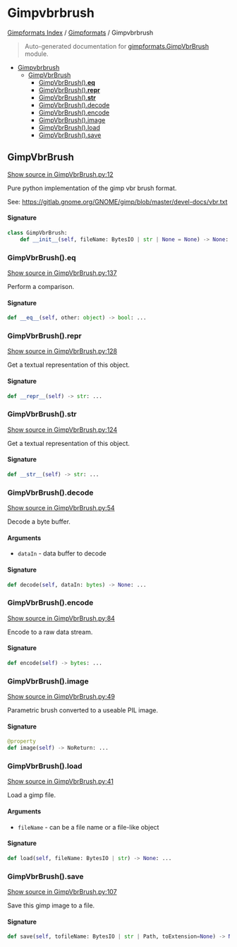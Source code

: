 # Gimpvbrbrush

[Gimpformats Index](../README.md#gimpformats-index) / [Gimpformats](./index.md#gimpformats) / Gimpvbrbrush

> Auto-generated documentation for [gimpformats.GimpVbrBrush](../../../gimpformats/GimpVbrBrush.py) module.

- [Gimpvbrbrush](#gimpvbrbrush)
  - [GimpVbrBrush](#gimpvbrbrush)
    - [GimpVbrBrush().__eq__](#gimpvbrbrush()__eq__)
    - [GimpVbrBrush().__repr__](#gimpvbrbrush()__repr__)
    - [GimpVbrBrush().__str__](#gimpvbrbrush()__str__)
    - [GimpVbrBrush().decode](#gimpvbrbrush()decode)
    - [GimpVbrBrush().encode](#gimpvbrbrush()encode)
    - [GimpVbrBrush().image](#gimpvbrbrush()image)
    - [GimpVbrBrush().load](#gimpvbrbrush()load)
    - [GimpVbrBrush().save](#gimpvbrbrush()save)

## GimpVbrBrush

[Show source in GimpVbrBrush.py:12](../../../gimpformats/GimpVbrBrush.py#L12)

Pure python implementation of the gimp vbr brush format.

See:
 https://gitlab.gnome.org/GNOME/gimp/blob/master/devel-docs/vbr.txt

#### Signature

```python
class GimpVbrBrush:
    def __init__(self, fileName: BytesIO | str | None = None) -> None: ...
```

### GimpVbrBrush().__eq__

[Show source in GimpVbrBrush.py:137](../../../gimpformats/GimpVbrBrush.py#L137)

Perform a comparison.

#### Signature

```python
def __eq__(self, other: object) -> bool: ...
```

### GimpVbrBrush().__repr__

[Show source in GimpVbrBrush.py:128](../../../gimpformats/GimpVbrBrush.py#L128)

Get a textual representation of this object.

#### Signature

```python
def __repr__(self) -> str: ...
```

### GimpVbrBrush().__str__

[Show source in GimpVbrBrush.py:124](../../../gimpformats/GimpVbrBrush.py#L124)

Get a textual representation of this object.

#### Signature

```python
def __str__(self) -> str: ...
```

### GimpVbrBrush().decode

[Show source in GimpVbrBrush.py:54](../../../gimpformats/GimpVbrBrush.py#L54)

Decode a byte buffer.

#### Arguments

- `dataIn` - data buffer to decode

#### Signature

```python
def decode(self, dataIn: bytes) -> None: ...
```

### GimpVbrBrush().encode

[Show source in GimpVbrBrush.py:84](../../../gimpformats/GimpVbrBrush.py#L84)

Encode to a raw data stream.

#### Signature

```python
def encode(self) -> bytes: ...
```

### GimpVbrBrush().image

[Show source in GimpVbrBrush.py:49](../../../gimpformats/GimpVbrBrush.py#L49)

Parametric brush converted to a useable PIL image.

#### Signature

```python
@property
def image(self) -> NoReturn: ...
```

### GimpVbrBrush().load

[Show source in GimpVbrBrush.py:41](../../../gimpformats/GimpVbrBrush.py#L41)

Load a gimp file.

#### Arguments

- `fileName` - can be a file name or a file-like object

#### Signature

```python
def load(self, fileName: BytesIO | str) -> None: ...
```

### GimpVbrBrush().save

[Show source in GimpVbrBrush.py:107](../../../gimpformats/GimpVbrBrush.py#L107)

Save this gimp image to a file.

#### Signature

```python
def save(self, tofileName: BytesIO | str | Path, toExtension=None) -> None: ...
```